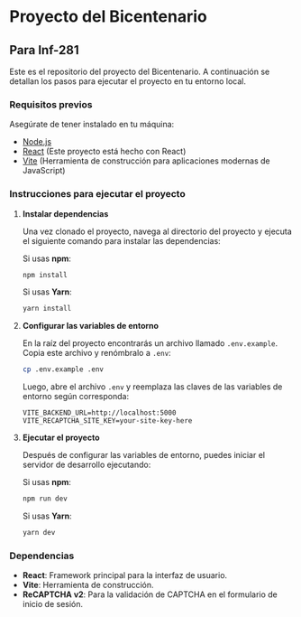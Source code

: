 # Proyecto del Bicentenario

## Para Inf-281

Este es el repositorio del proyecto del Bicentenario. A continuación se detallan los pasos para ejecutar el proyecto en tu entorno local.

### Requisitos previos

Asegúrate de tener instalado en tu máquina:

- [Node.js](https://nodejs.org/)
- [React](https://reactjs.org/) (Este proyecto está hecho con React)
- [Vite](https://vitejs.dev/) (Herramienta de construcción para aplicaciones modernas de JavaScript)

### Instrucciones para ejecutar el proyecto

1. **Instalar dependencias**

   Una vez clonado el proyecto, navega al directorio del proyecto y ejecuta el siguiente comando para instalar las dependencias:

   Si usas **npm**:

   ```bash
   npm install
   ```

   Si usas **Yarn**:

   ```bash
   yarn install
   ```

2. **Configurar las variables de entorno**

   En la raíz del proyecto encontrarás un archivo llamado `.env.example`. Copia este archivo y renómbralo a `.env`:

   ```bash
   cp .env.example .env
   ```

   Luego, abre el archivo `.env` y reemplaza las claves de las variables de entorno según corresponda:

   ```env
   VITE_BACKEND_URL=http://localhost:5000
   VITE_RECAPTCHA_SITE_KEY=your-site-key-here
   ```

3. **Ejecutar el proyecto**

   Después de configurar las variables de entorno, puedes iniciar el servidor de desarrollo ejecutando:

   Si usas **npm**:

   ```bash
   npm run dev
   ```

   Si usas **Yarn**:

   ```bash
   yarn dev
   ```

### Dependencias

- **React**: Framework principal para la interfaz de usuario.
- **Vite**: Herramienta de construcción.
- **ReCAPTCHA v2**: Para la validación de CAPTCHA en el formulario de inicio de sesión.
